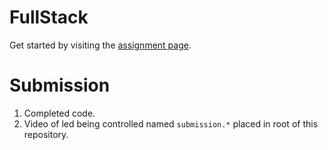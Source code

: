 # FullStack

Get started by visiting the [assignment page](https://ece-196.github.io/assignments/full-stack).

# Submission

1. Completed code.
1. Video of led being controlled named `submission.*` placed in root of this repository.
